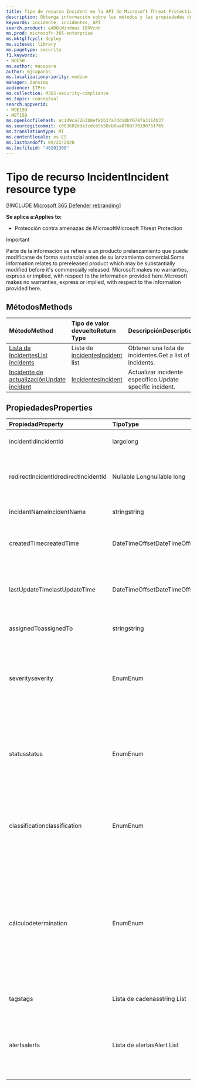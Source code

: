 ```yaml
---
title: Tipo de recurso Incident en la API de Microsoft Threat Protection
description: Obtenga información sobre los métodos y las propiedades del tipo de recurso Incident en la protección contra amenazas de Microsoft
keywords: incidente, incidentes, API
search.product: eADQiWindows 10XVcnh
ms.prod: microsoft-365-enterprise
ms.mktglfcycl: deploy
ms.sitesec: library
ms.pagetype: security
f1.keywords:
- NOCSH
ms.author: macapara
author: mjcaparas
ms.localizationpriority: medium
manager: dansimp
audience: ITPro
ms.collection: M365-security-compliance
ms.topic: conceptual
search.appverid:
- MOE150
- MET150
ms.openlocfilehash: ac149ca7263b8ef8bb37a7dd18bf0787a3114b37
ms.sourcegitcommit: c083602dda3cdcb5b58cb8aa070d77019075f765
ms.translationtype: MT
ms.contentlocale: es-ES
ms.lasthandoff: 09/22/2020
ms.locfileid: "48201308"
---
```

# <a name="incident-resource-type"></a><span data-ttu-id="25350-104">Tipo de recurso Incident</span><span class="sxs-lookup"><span data-stu-id="25350-104">Incident resource type</span></span>

[!INCLUDE [Microsoft 365 Defender rebranding](../includes/microsoft-defender.md)]


<span data-ttu-id="25350-105">**Se aplica a:**</span><span class="sxs-lookup"><span data-stu-id="25350-105">**Applies to:**</span></span>
- <span data-ttu-id="25350-106">Protección contra amenazas de Microsoft</span><span class="sxs-lookup"><span data-stu-id="25350-106">Microsoft Threat Protection</span></span>

>[!IMPORTANT] 
><span data-ttu-id="25350-107">Parte de la información se refiere a un producto prelanzamiento que puede modificarse de forma sustancial antes de su lanzamiento comercial.</span><span class="sxs-lookup"><span data-stu-id="25350-107">Some information relates to prereleased product which may be substantially modified before it's commercially released.</span></span> <span data-ttu-id="25350-108">Microsoft makes no warranties, express or implied, with respect to the information provided here.</span><span class="sxs-lookup"><span data-stu-id="25350-108">Microsoft makes no warranties, express or implied, with respect to the information provided here.</span></span>

## <a name="methods"></a><span data-ttu-id="25350-109">Métodos</span><span class="sxs-lookup"><span data-stu-id="25350-109">Methods</span></span>

<span data-ttu-id="25350-110">Método</span><span class="sxs-lookup"><span data-stu-id="25350-110">Method</span></span> |<span data-ttu-id="25350-111">Tipo de valor devuelto</span><span class="sxs-lookup"><span data-stu-id="25350-111">Return Type</span></span> |<span data-ttu-id="25350-112">Descripción</span><span class="sxs-lookup"><span data-stu-id="25350-112">Description</span></span>
:---|:---|:---
[<span data-ttu-id="25350-113">Lista de Incidentes</span><span class="sxs-lookup"><span data-stu-id="25350-113">List incidents</span></span>](api-list-incidents.md) | <span data-ttu-id="25350-114">Lista de [incidentes](api-incident.md)</span><span class="sxs-lookup"><span data-stu-id="25350-114">[Incident](api-incident.md) list</span></span> | <span data-ttu-id="25350-115">Obtener una lista de incidentes.</span><span class="sxs-lookup"><span data-stu-id="25350-115">Get a list of incidents.</span></span>
[<span data-ttu-id="25350-116">Incidente de actualización</span><span class="sxs-lookup"><span data-stu-id="25350-116">Update incident</span></span>](api-update-incidents.md) | [<span data-ttu-id="25350-117">Incidentes</span><span class="sxs-lookup"><span data-stu-id="25350-117">Incident</span></span>](api-incident.md) | <span data-ttu-id="25350-118">Actualizar incidente específico.</span><span class="sxs-lookup"><span data-stu-id="25350-118">Update specific incident.</span></span>


## <a name="properties"></a><span data-ttu-id="25350-119">Propiedades</span><span class="sxs-lookup"><span data-stu-id="25350-119">Properties</span></span>

<span data-ttu-id="25350-120">Propiedad</span><span class="sxs-lookup"><span data-stu-id="25350-120">Property</span></span> |    <span data-ttu-id="25350-121">Tipo</span><span class="sxs-lookup"><span data-stu-id="25350-121">Type</span></span>    |    <span data-ttu-id="25350-122">Descripción</span><span class="sxs-lookup"><span data-stu-id="25350-122">Description</span></span>
:---|:---|:---
<span data-ttu-id="25350-123">incidentId</span><span class="sxs-lookup"><span data-stu-id="25350-123">incidentId</span></span> | <span data-ttu-id="25350-124">largo</span><span class="sxs-lookup"><span data-stu-id="25350-124">long</span></span> | <span data-ttu-id="25350-125">IDENTIFICADOR único de incidente.</span><span class="sxs-lookup"><span data-stu-id="25350-125">Incident unique ID.</span></span>
<span data-ttu-id="25350-126">redirectIncidentId</span><span class="sxs-lookup"><span data-stu-id="25350-126">redirectIncidentId</span></span> | <span data-ttu-id="25350-127">Nullable Long</span><span class="sxs-lookup"><span data-stu-id="25350-127">nullable long</span></span> | <span data-ttu-id="25350-128">IDENTIFICADOR del incidente al que se combinó el incidente actual.</span><span class="sxs-lookup"><span data-stu-id="25350-128">The Incident ID the current Incident was merged to.</span></span>
<span data-ttu-id="25350-129">incidentName</span><span class="sxs-lookup"><span data-stu-id="25350-129">incidentName</span></span> | <span data-ttu-id="25350-130">string</span><span class="sxs-lookup"><span data-stu-id="25350-130">string</span></span> | <span data-ttu-id="25350-131">Nombre del incidente.</span><span class="sxs-lookup"><span data-stu-id="25350-131">The name of the Incident.</span></span>
<span data-ttu-id="25350-132">createdTime</span><span class="sxs-lookup"><span data-stu-id="25350-132">createdTime</span></span> | <span data-ttu-id="25350-133">DateTimeOffset</span><span class="sxs-lookup"><span data-stu-id="25350-133">DateTimeOffset</span></span> | <span data-ttu-id="25350-134">La fecha y hora (en UTC) en que se creó el incidente.</span><span class="sxs-lookup"><span data-stu-id="25350-134">The date and time (in UTC) the Incident was created.</span></span>
<span data-ttu-id="25350-135">lastUpdateTime</span><span class="sxs-lookup"><span data-stu-id="25350-135">lastUpdateTime</span></span> | <span data-ttu-id="25350-136">DateTimeOffset</span><span class="sxs-lookup"><span data-stu-id="25350-136">DateTimeOffset</span></span> | <span data-ttu-id="25350-137">La fecha y hora (en UTC) en que se actualizó por última vez el incidente.</span><span class="sxs-lookup"><span data-stu-id="25350-137">The date and time (in UTC) the Incident was last updated.</span></span>
<span data-ttu-id="25350-138">assignedTo</span><span class="sxs-lookup"><span data-stu-id="25350-138">assignedTo</span></span> | <span data-ttu-id="25350-139">string</span><span class="sxs-lookup"><span data-stu-id="25350-139">string</span></span> | <span data-ttu-id="25350-140">Propietario del incidente.</span><span class="sxs-lookup"><span data-stu-id="25350-140">Owner of the Incident.</span></span>
<span data-ttu-id="25350-141">severity</span><span class="sxs-lookup"><span data-stu-id="25350-141">severity</span></span> | <span data-ttu-id="25350-142">Enum</span><span class="sxs-lookup"><span data-stu-id="25350-142">Enum</span></span> | <span data-ttu-id="25350-143">Gravedad del incidente.</span><span class="sxs-lookup"><span data-stu-id="25350-143">Severity of the Incident.</span></span> <span data-ttu-id="25350-144">Los valores posibles son: ```UnSpecified``` ,, ```Informational``` ```Low``` ```Medium``` y ```High``` .</span><span class="sxs-lookup"><span data-stu-id="25350-144">Possible values are: ```UnSpecified```, ```Informational```, ```Low```, ```Medium``` and ```High```.</span></span>
<span data-ttu-id="25350-145">status</span><span class="sxs-lookup"><span data-stu-id="25350-145">status</span></span> | <span data-ttu-id="25350-146">Enum</span><span class="sxs-lookup"><span data-stu-id="25350-146">Enum</span></span> | <span data-ttu-id="25350-147">Especifica el estado actual del incidente.</span><span class="sxs-lookup"><span data-stu-id="25350-147">Specifies the current status of the incident.</span></span> <span data-ttu-id="25350-148">Los valores posibles son ```Active``` : ```Resolved``` y ```Redirected``` .</span><span class="sxs-lookup"><span data-stu-id="25350-148">Possible values are: ```Active```, ```Resolved``` and ```Redirected```.</span></span>
<span data-ttu-id="25350-149">classification</span><span class="sxs-lookup"><span data-stu-id="25350-149">classification</span></span> | <span data-ttu-id="25350-150">Enum</span><span class="sxs-lookup"><span data-stu-id="25350-150">Enum</span></span> | <span data-ttu-id="25350-151">Especificación del incidente.</span><span class="sxs-lookup"><span data-stu-id="25350-151">Specification of the incident.</span></span> <span data-ttu-id="25350-152">Los valores posibles son: ```Unknown```, ```FalsePositive``` y ```TruePositive```.</span><span class="sxs-lookup"><span data-stu-id="25350-152">Possible values are: ```Unknown```, ```FalsePositive```, ```TruePositive```.</span></span>
<span data-ttu-id="25350-153">cálculo</span><span class="sxs-lookup"><span data-stu-id="25350-153">determination</span></span> | <span data-ttu-id="25350-154">Enum</span><span class="sxs-lookup"><span data-stu-id="25350-154">Enum</span></span> | <span data-ttu-id="25350-155">Especifica la determinación del incidente.</span><span class="sxs-lookup"><span data-stu-id="25350-155">Specifies the determination of the incident.</span></span> <span data-ttu-id="25350-156">Valores posibles: ```NotAvailable```, ```Apt```, ```Malware```, ```SecurityPersonnel```, ```SecurityTesting```, ```UnwantedSoftware```, ```Other```.</span><span class="sxs-lookup"><span data-stu-id="25350-156">Possible values are: ```NotAvailable```, ```Apt```, ```Malware```, ```SecurityPersonnel```, ```SecurityTesting```, ```UnwantedSoftware```, ```Other```.</span></span>
<span data-ttu-id="25350-157">tags</span><span class="sxs-lookup"><span data-stu-id="25350-157">tags</span></span> | <span data-ttu-id="25350-158">Lista de cadenas</span><span class="sxs-lookup"><span data-stu-id="25350-158">string List</span></span> | <span data-ttu-id="25350-159">Lista de etiquetas de incidente.</span><span class="sxs-lookup"><span data-stu-id="25350-159">List of Incident tags.</span></span>
<span data-ttu-id="25350-160">alerts</span><span class="sxs-lookup"><span data-stu-id="25350-160">alerts</span></span> | <span data-ttu-id="25350-161">Lista de alertas</span><span class="sxs-lookup"><span data-stu-id="25350-161">Alert List</span></span> | <span data-ttu-id="25350-162">Lista de alertas relacionadas.</span><span class="sxs-lookup"><span data-stu-id="25350-162">List of related alerts.</span></span> <span data-ttu-id="25350-163">Consulte los ejemplos en la documentación de la API de [incidentes de lista](api-list-incidents.md) .</span><span class="sxs-lookup"><span data-stu-id="25350-163">See examples at [List incidents](api-list-incidents.md) API documentation.</span></span>
